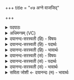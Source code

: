 +++
title = "०७ अग्ने वाजजिद्"

+++
<details><summary>पदपाठः</summary>

अग्ने॑। वा॒ज॒जि॒दिति॑ वाजऽजित्। वाज॑म्। त्वा॒। स॒रि॒ष्यन्त॑म्। वा॒ज॒जित॒मिति॑ वाज॒ऽजित॑म्। सम्। मा॒र्ज्मि॒। नमः॑। दे॒वेभ्यः॑। स्व॒धा। पि॒तृभ्य॒ इति॑ पि॒तृऽभ्यः॑। सु॒यमे॒ऽइति॑ सु॒ऽयमे॑। मे॒। भू॒या॒स्त॒म्। ७।
</details>

<details><summary>अधिमन्त्रम् (VC)</summary>

- अग्निर्देवता
- परमेष्ठी प्रजापतिर्ऋषिः
- बृहती
- मध्यमः
</details>

<details><summary>दयानन्द-सरस्वती (हि) - विषयः</summary>

फिर वह यज्ञ कैसा है, सो अगले मन्त्र में प्रकाशित किया है ॥
</details>

<details><summary>दयानन्द-सरस्वती (हि) - पदार्थः</summary>

पदार्थान्वयभाषाः -  जिससे यह (अग्ने) अग्नि (वाजजित्) अर्थात् जो उत्कृष्ट अन्न को प्राप्त करानेवाला होके सब पदार्थों को शुद्ध करता है, इससे मैं (त्वा) उस (वाजम्) वेगवाले (सरिष्यन्तम्) सब पदार्थों को अन्तरिक्ष में पहुँचाने और (वाजजितम्) [वाज] अर्थात् युद्ध को जीतानेवाले भौतिक अग्नि को (सम्मार्ज्मि) अच्छी प्रकार शुद्ध करता हूँ, यज्ञ में युक्त किये हुए जिस अग्नि से (देवेभ्यः) सुखकारक पूर्वोक्त वसु आदि से सुख के लिये (नमः) अत्यन्त मधुर श्रेष्ठ जल तथा (पितृभ्यः) पालन के हेतु जो वसन्त आदि ऋतु हैं, उनसे जो आरोग्य के लिये (स्वधा) अमृतात्मक अन्न किये जाते हैं, वे (सुयमे) बल वा पराक्रम के देनेवाले उस यज्ञ से (मे) मेरे लिये (भूयास्तम्) होवें ॥७॥
</details>

<details><summary>दयानन्द-सरस्वती (हि) - भावार्थः</summary>

भावार्थभाषाः -  ईश्वर उपदेश करता है कि प्रथम मन्त्र में कहे हुए यज्ञ का मुख्य साधन अग्नि होता है, क्योंकि जैसे प्रत्यक्ष में भी उसकी लपट देखने में आती है, वैसे अग्नि का ऊपर ही को चलने जलने का स्वभाव है तथा सब पदार्थों के छिन्न-भिन्न करने का भी उसका स्वभाव है और यान वा अस्त्र-शस्त्रों में अच्छी प्रकार युक्त किया हुआ शीघ्र गमन वा विजय का हेतु होकर वसन्त आदि ऋतुओं से उत्तम-उत्तम पदार्थों का सम्पादन करके अन्न और जल को शुद्ध वा सुख देनेवाले कर देता है, ऐसा जानना चाहिये ॥७॥
</details>

<details><summary>दयानन्द-सरस्वती (सं) - विषयः</summary>

पुनः स यज्ञः कीदृश इत्युपदिश्यते ॥
</details>

<details><summary>दयानन्द-सरस्वती (सं) - पदार्थः</summary>

पदार्थान्वयभाषाः -  यतोऽयम[ग्नेऽ]ग्निर्वाजजिद् भूत्वा सर्वान् पदार्थान् संमार्ष्टि, तस्मात् [त्वा] तमहं वाजं सरिष्यन्तं वाजजितं संमार्ज्मि, येन यज्ञेन प्रयुक्तेनाग्निना देवेभ्यो नमः पितृभ्यः स्वधा सुयमे भवतस्तेनैते मे मम सुयमे भूयास्तं भूयास्ताम् ॥७॥
</details>

<details><summary>दयानन्द-सरस्वती (सं) - भावार्थः</summary>

भावार्थभाषाः -  ईश्वर उपदिशति−मनुष्यैर्यः पूर्वमन्त्रोक्तोऽग्निः [सः] यज्ञस्य मुख्यसाधनः कर्त्तव्यः। कुतः? अग्नेरूर्ध्वगमनशीलेन सर्वपदार्थछेदकत्वाच्च। यानास्त्रेषु सम्यक् प्रयुक्तः शीघ्रगमनविजयहेतुः सन्नृतुभिर्दिव्यान् पदार्थान् सम्पाद्य शुद्धे सुखप्रापके अन्नजले करोतीति विज्ञातव्यम् ॥७॥
</details>

<details><summary>सविता जोशी ← दयानन्दः (म) - भावार्थः</summary>

भावार्थभाषाः -  ईश्वराच्या उपदेशानुसार पूर्वोक्त मंत्रात सांगितलेल्या यज्ञाचे मुख्य साधन अग्नी आहे. कारण प्रत्यक्षात अग्नीची ज्वाला वर जाते हे दिसून येते. अग्नीचा स्वभाव वर जाण्याचा आहे. सर्व पदार्थांचे भेदन करण्याचाही त्याचा स्वभाव आहे. शस्त्रास्त्रांमध्ये चांगल्या प्रकारे युक्त करून शीघ्र गमन करण्याचे किंवा विजय मिळविण्याचे कारणही अग्नीच होय. अग्नीमुळेच वसंत इत्यादी ऋतूंमध्ये उत्तम उत्तम पदार्थांची प्राप्ती होते. अन्न व जल शुद्ध होते, असा हा अग्नी सुखकारक आहे हे जाणले पाहिजे.
</details>